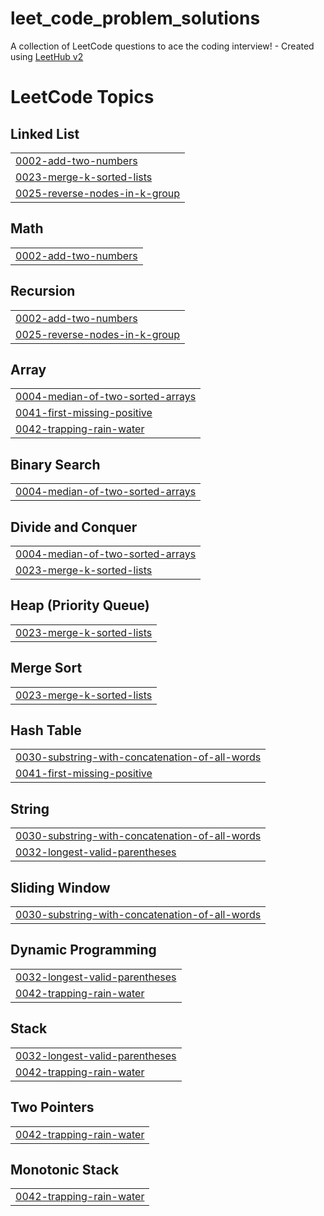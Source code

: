 # leet_code_problem_solutions
A collection of LeetCode questions to ace the coding interview! - Created using [LeetHub v2](https://github.com/arunbhardwaj/LeetHub-2.0)

<!---LeetCode Topics Start-->
# LeetCode Topics
## Linked List
|  |
| ------- |
| [0002-add-two-numbers](https://github.com/Evilmove/leet_code_problem_solutions/tree/master/0002-add-two-numbers) |
| [0023-merge-k-sorted-lists](https://github.com/Evilmove/leet_code_problem_solutions/tree/master/0023-merge-k-sorted-lists) |
| [0025-reverse-nodes-in-k-group](https://github.com/Evilmove/leet_code_problem_solutions/tree/master/0025-reverse-nodes-in-k-group) |
## Math
|  |
| ------- |
| [0002-add-two-numbers](https://github.com/Evilmove/leet_code_problem_solutions/tree/master/0002-add-two-numbers) |
## Recursion
|  |
| ------- |
| [0002-add-two-numbers](https://github.com/Evilmove/leet_code_problem_solutions/tree/master/0002-add-two-numbers) |
| [0025-reverse-nodes-in-k-group](https://github.com/Evilmove/leet_code_problem_solutions/tree/master/0025-reverse-nodes-in-k-group) |
## Array
|  |
| ------- |
| [0004-median-of-two-sorted-arrays](https://github.com/Evilmove/leet_code_problem_solutions/tree/master/0004-median-of-two-sorted-arrays) |
| [0041-first-missing-positive](https://github.com/Evilmove/leet_code_problem_solutions/tree/master/0041-first-missing-positive) |
| [0042-trapping-rain-water](https://github.com/Evilmove/leet_code_problem_solutions/tree/master/0042-trapping-rain-water) |
## Binary Search
|  |
| ------- |
| [0004-median-of-two-sorted-arrays](https://github.com/Evilmove/leet_code_problem_solutions/tree/master/0004-median-of-two-sorted-arrays) |
## Divide and Conquer
|  |
| ------- |
| [0004-median-of-two-sorted-arrays](https://github.com/Evilmove/leet_code_problem_solutions/tree/master/0004-median-of-two-sorted-arrays) |
| [0023-merge-k-sorted-lists](https://github.com/Evilmove/leet_code_problem_solutions/tree/master/0023-merge-k-sorted-lists) |
## Heap (Priority Queue)
|  |
| ------- |
| [0023-merge-k-sorted-lists](https://github.com/Evilmove/leet_code_problem_solutions/tree/master/0023-merge-k-sorted-lists) |
## Merge Sort
|  |
| ------- |
| [0023-merge-k-sorted-lists](https://github.com/Evilmove/leet_code_problem_solutions/tree/master/0023-merge-k-sorted-lists) |
## Hash Table
|  |
| ------- |
| [0030-substring-with-concatenation-of-all-words](https://github.com/Evilmove/leet_code_problem_solutions/tree/master/0030-substring-with-concatenation-of-all-words) |
| [0041-first-missing-positive](https://github.com/Evilmove/leet_code_problem_solutions/tree/master/0041-first-missing-positive) |
## String
|  |
| ------- |
| [0030-substring-with-concatenation-of-all-words](https://github.com/Evilmove/leet_code_problem_solutions/tree/master/0030-substring-with-concatenation-of-all-words) |
| [0032-longest-valid-parentheses](https://github.com/Evilmove/leet_code_problem_solutions/tree/master/0032-longest-valid-parentheses) |
## Sliding Window
|  |
| ------- |
| [0030-substring-with-concatenation-of-all-words](https://github.com/Evilmove/leet_code_problem_solutions/tree/master/0030-substring-with-concatenation-of-all-words) |
## Dynamic Programming
|  |
| ------- |
| [0032-longest-valid-parentheses](https://github.com/Evilmove/leet_code_problem_solutions/tree/master/0032-longest-valid-parentheses) |
| [0042-trapping-rain-water](https://github.com/Evilmove/leet_code_problem_solutions/tree/master/0042-trapping-rain-water) |
## Stack
|  |
| ------- |
| [0032-longest-valid-parentheses](https://github.com/Evilmove/leet_code_problem_solutions/tree/master/0032-longest-valid-parentheses) |
| [0042-trapping-rain-water](https://github.com/Evilmove/leet_code_problem_solutions/tree/master/0042-trapping-rain-water) |
## Two Pointers
|  |
| ------- |
| [0042-trapping-rain-water](https://github.com/Evilmove/leet_code_problem_solutions/tree/master/0042-trapping-rain-water) |
## Monotonic Stack
|  |
| ------- |
| [0042-trapping-rain-water](https://github.com/Evilmove/leet_code_problem_solutions/tree/master/0042-trapping-rain-water) |
<!---LeetCode Topics End-->